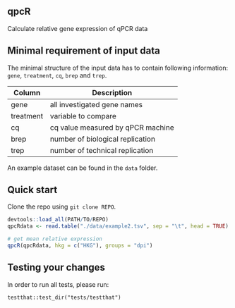 qpcR
---

Calculate relative gene expression of qPCR data

Minimal requirement of input data
---
The minimal structure of the input data has to contain following information: `gene`, `treatment`, `cq`, `brep` and `trep`.

| Column | Description |
|--------|-------------|
| gene   | all investigated gene names |
| treatment | variable to compare | 
| cq | cq value measured by qPCR machine |
| brep | number of biological replication |
| trep | number of technical replication |

An example dataset can be found in the `data` folder.


Quick start
---
Clone the repo using `git clone REPO`. 

```r
devtools::load_all(PATH/TO/REPO)
qpcRdata <- read.table("./data/example2.tsv", sep = "\t", head = TRUE)

# get mean relative expression
qpcR(qpcRdata, hkg = c("HKG"), groups = "dpi")
```

Testing your changes
---
In order to run all tests, please run:
```
testthat::test_dir("tests/testthat")
```
